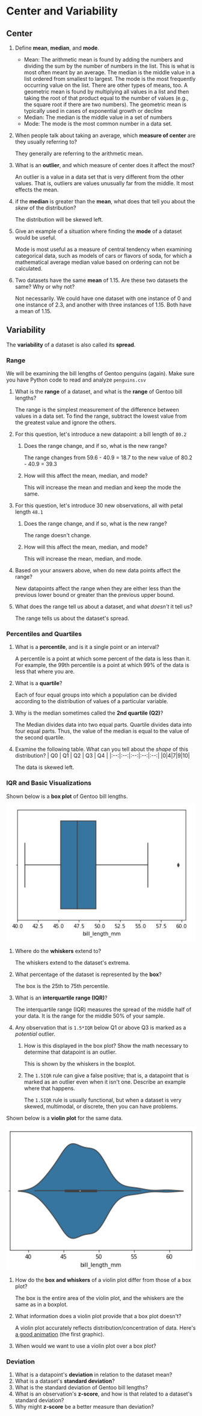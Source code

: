 # Center and Variability

## Center
1. Define **mean**, **median**, and **mode**.
   - Mean: The arithmetic mean is found by adding the numbers and dividing the sum by the number of numbers in the list. This is what is most often meant by an average. The median is the middle value in a list ordered from smallest to largest. The mode is the most frequently occurring value on the list. There are other types of means, too. A geometric mean is found by multiplying all values in a list and then taking the root of that product equal to the number of values (e.g., the square root if there are two numbers). The geometric mean is typically used in cases of exponential growth or decline
   - Median: The median is the middle value in a set of numbers
   - Mode: The mode is the most common number in a data set.

2. When people talk about taking an average, which **measure of center** are they usually referring to?

   They generally are referring to the arithmetic mean.

3. What is an **outlier**, and which measure of center does it affect the most?

   An outlier is a value in a data set that is very different from the other values. That is, outliers are values unusually far from the middle. It most effects the mean.

4. if the **median** is greater than the **mean**, what does that tell you about the _skew_ of the distribution?

    The distribution will be skewed left.

5. Give an example of a situation where finding the **mode** of a dataset would be useful.

   Mode is most useful as a measure of central tendency when examining categorical data, such as models of cars or flavors of soda, for which a mathematical average median value based on ordering can not be calculated.

6. Two datasets have the same **mean** of 1.15. Are these two datasets the same? Why or why not?

   Not necessarily. We could have one dataset with one instance of 0 and one instance of 2.3, and another with three instances of 1.15. Both have a mean of 1.15.

## Variability
The **variability** of a dataset is also called its **spread**.

### Range
We will be examining the bill lengths of Gentoo penguins (again). Make sure you have Python code to read and analyze `penguins.csv`

1. What is the **range** of a dataset, and what is the **range** of Gentoo bill lengths?

   The range is the simplest measurement of the difference between values in a data set. To find the range, subtract the lowest value from the greatest value and ignore the others.

2. For this question, let's introduce a new datapoint: a bill length of `80.2`
   1. Does the range change, and if so, what is the new range?
   
      The range changes from 59.6 - 40.9 = 18.7 to the new value of 80.2 - 40.9 = 39.3
   
   2. How will this affect the mean, median, and mode?

      This will increase the mean and median and keep the mode the same.

3. For this question, let's introduce 30 new observations, all with petal length `48.1`
   1. Does the range change, and if so, what is the new range?
   
      The range doesn't change.
   
   2. How will this affect the mean, median, and mode?

      This will increase the mean, median, and mode.

4. Based on your answers above, when do new data points affect the range?

   New datapoints affect the range when they are either less than the previous lower bound or greater than the previous upper bound.

5. What does the range tell us about a dataset, and what _doesn't_ it tell us?

   The range tells us about the dataset's spread.   

### Percentiles and Quartiles
1. What is a **percentile**, and is it a single point or an interval?

   A percentile is a point at which some percent of the data is less than it. For example, the 99th percentile is a point at which 99% of the data is less that where you are.

2. What is a **quartile**?

   Each of four equal groups into which a population can be divided according to the distribution of values of a particular variable.

3. Why is the median sometimes called the **2nd quartile (Q2)**?

   The Median divides data into two equal parts. Quartile divides data into four equal parts. Thus, the value of the median is equal to the value of the second quartile.

4. Examine the following table. What can you tell about the _shape_ of this distribution?
    | Q0 | Q1 | Q2 | Q3 | Q4 |
    |:--:|:--:|:--:|:--:|:--:|
    |0|4|7|9|10|

   The data is skewed left.

### IQR and Basic Visualizations
Shown below is a **box plot** of Gentoo bill lengths.

![Boxplot of Gentoo bill lengths](assets/img/center-and-variability-boxplot.png)

1. Where do the **whiskers** extend to?

   The whiskers extend to the dataset's extrema.

2. What percentage of the dataset is represented by the **box**?

   The box is the 25th to 75th percentile.

3. What is an **interquartile range (IQR)**?

   The interquartile range (IQR) measures the spread of the middle half of your data. It is the range for the middle 50% of your sample.

4. Any observation that is `1.5*IQR` below Q1 or above Q3 is marked as a _potential_ outlier.
   1. How is this displayed in the box plot? Show the math necessary to determine that datapoint is an outlier.
   
      This is shown by the whiskers in the boxplot.
   
   2. The `1.5IQR` rule can give a false positive; that is, a datapoint that is marked as an outlier even when it isn't one. Describe an example where that happens.

      The `1.5IQR` rule is usually functional, but when a dataset is very skewed, multimodal, or discrete, then you can have problems.

Shown below is a **violin plot** for the same data.

![Violin plot of Gentoo bill lengths](assets/img/center-and-variability-violin.png)

1. How do the **box and whiskers** of a violin plot differ from those of a box plot?

   The box is the entire area of the violin plot, and the whiskers are the same as in a boxplot.

2. What information does a violin plot provide that a box plot doesn't?

   A violin plot accurately reflects distribution/concentration of data. Here's [a good animation](https://blog.bioturing.com/2018/05/16/5-reasons-you-should-use-a-violin-graph/) (the first graphic).

3. When would we want to use a violin plot over a box plot?



### Deviation
1. What is a datapoint's **deviation** in relation to the dataset mean?
2. What is a dataset's **standard deviation**?
3. What is the standard deviation of Gentoo bill lengths?
4. What is an observation's **z-score**, and how is that related to a dataset's standard deviation?
5. Why might **z-score** be a better measure than deviation?
